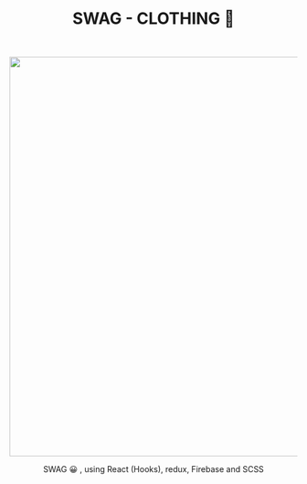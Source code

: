 <h1 align="center"> SWAG - CLOTHING 🕺</h1> <br>
<p align="center">
  <a href="https://swag-clothing.herokuapp.com/">
    <img src="http://g.recordit.co/aRSC0hbGXY.gif" width="700px">
  </a>
</p>

<p align="center">
  SWAG 😀 , using React (Hooks), redux, Firebase and SCSS
</p>


